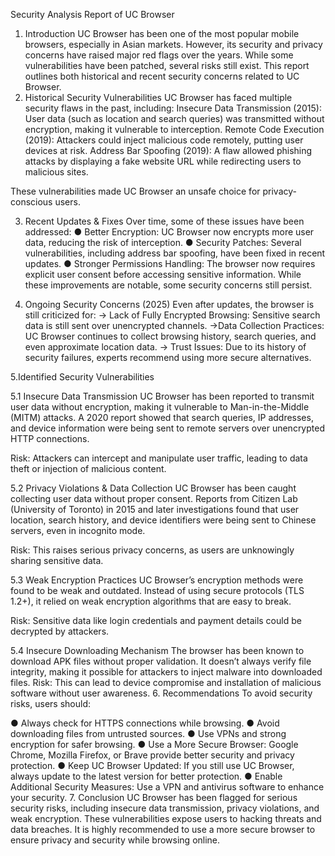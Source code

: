 Security Analysis Report of UC Browser

1. Introduction
UC Browser has been one of the most popular mobile browsers, especially in Asian markets. However, its security and privacy concerns have raised major red flags over the years. While some vulnerabilities have been patched, several risks still exist. This report outlines both historical and recent security concerns related to UC Browser.
2. Historical Security Vulnerabilities
UC Browser has faced multiple security flaws in the past, including:
Insecure Data Transmission (2015): User data (such as location and search queries) was transmitted without encryption, making it vulnerable to interception.
Remote Code Execution (2019): Attackers could inject malicious code remotely, putting user devices at risk.
Address Bar Spoofing (2019): A flaw allowed phishing attacks by displaying a fake website URL while redirecting users to malicious sites.

These vulnerabilities made UC Browser an unsafe choice for privacy-conscious users.

3. Recent Updates & Fixes
Over time, some of these issues have been addressed:
● Better Encryption: UC Browser now encrypts more user data, reducing the risk of interception.
● Security Patches: Several vulnerabilities, including address bar spoofing, have been fixed in recent updates.
● Stronger Permissions Handling: The browser now requires explicit user consent before accessing sensitive information.
While these improvements are notable, some security concerns still persist.

4. Ongoing Security Concerns (2025)
Even after updates, the browser is still criticized for: 
→ Lack of Fully Encrypted Browsing: Sensitive search data is still sent over unencrypted channels.
→Data Collection Practices: UC Browser continues to collect browsing history, search queries, and even approximate location data.
→ Trust Issues: Due to its history of security failures, experts recommend using more secure alternatives.

5.Identified Security Vulnerabilities

5.1 Insecure Data Transmission
UC Browser has been reported to transmit user data without encryption, making it vulnerable to Man-in-the-Middle (MITM) attacks.
A 2020 report showed that search queries, IP addresses, and device information were being sent to remote servers over unencrypted HTTP connections.

 Risk: Attackers can intercept and manipulate user traffic, leading to data theft or injection of malicious content.

5.2 Privacy Violations & Data Collection
UC Browser has been caught collecting user data without proper consent.
Reports from Citizen Lab (University of Toronto) in 2015 and later investigations found that user location, search history, and device identifiers were being sent to Chinese servers, even in incognito mode.

Risk: This raises serious privacy concerns, as users are unknowingly sharing sensitive data.

5.3 Weak Encryption Practices
UC Browser’s encryption methods were found to be weak and outdated.
Instead of using secure protocols (TLS 1.2+), it relied on weak encryption algorithms that are easy to break.

 Risk: Sensitive data like login credentials and payment details could be decrypted by attackers.

5.4 Insecure Downloading Mechanism
The browser has been known to download APK files without proper validation.
It doesn’t always verify file integrity, making it possible for attackers to inject malware into downloaded files.
 Risk: This can lead to device compromise and installation of malicious software without user awareness.
6. Recommendations
To avoid security risks, users should:

● Always check for HTTPS connections while browsing.
● Avoid downloading files from untrusted sources.
● Use VPNs and strong encryption for safer browsing.
● Use a More Secure Browser: Google Chrome, Mozilla Firefox, or Brave provide better security and privacy protection.
● Keep UC Browser Updated: If you still use UC Browser, always update to the latest version for better protection.
● Enable Additional Security Measures: Use a VPN and antivirus software to enhance your security.
7. Conclusion
UC Browser has been flagged for serious security risks, including insecure data transmission, privacy violations, and weak encryption. These vulnerabilities expose users to hacking threats and data breaches. It is highly recommended to use a more secure browser to ensure privacy and security while browsing online.

